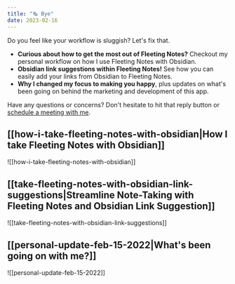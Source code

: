 ```yaml
---
title: "🗞 Bye"
date: 2023-02-16
---
```

Do you feel like your workflow is sluggish? Let's fix that.

- **Curious about how to get the most out of Fleeting Notes?** Checkout my personal workflow on how I use Fleeting Notes with Obsidian.
- **Obsidian link suggestions within Fleeting Notes!** See how you can easily add your links from Obsidian to Fleeting Notes.
- **Why I changed my focus to making you happy**, plus updates on what's been going on behind the marketing and development of this app.

Have any questions or concerns? Don't hesitate to hit that reply button or [schedule a meeting with me](https://usemotion.com/meet/ithinkwong/meeting?d=30).

## [[how-i-take-fleeting-notes-with-obsidian|How I take Fleeting Notes with Obsidian]]
![[how-i-take-fleeting-notes-with-obsidian]]

## [[take-fleeting-notes-with-obsidian-link-suggestions|Streamline Note-Taking with Fleeting Notes and Obsidian Link Suggestion]]
![[take-fleeting-notes-with-obsidian-link-suggestions]]


## [[personal-update-feb-15-2022|What's been going on with me?]]
![[personal-update-feb-15-2022]]